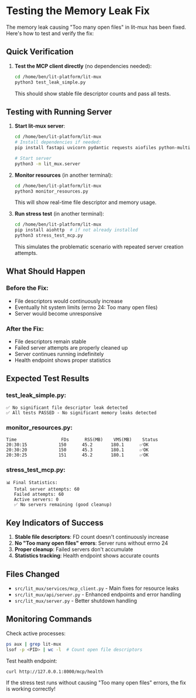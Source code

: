 # Testing the Memory Leak Fix

The memory leak causing "Too many open files" in lit-mux has been fixed. Here's how to test and verify the fix:

## Quick Verification

1. **Test the MCP client directly** (no dependencies needed):
   ```bash
   cd /home/ben/lit-platform/lit-mux
   python3 test_leak_simple.py
   ```
   
   This should show stable file descriptor counts and pass all tests.

## Testing with Running Server

1. **Start lit-mux server**:
   ```bash
   cd /home/ben/lit-platform/lit-mux
   # Install dependencies if needed:
   pip install fastapi uvicorn pydantic requests aiofiles python-multipart click rich toml
   
   # Start server
   python3 -m lit_mux.server
   ```

2. **Monitor resources** (in another terminal):
   ```bash
   cd /home/ben/lit-platform/lit-mux
   python3 monitor_resources.py
   ```
   
   This will show real-time file descriptor and memory usage.

3. **Run stress test** (in another terminal):
   ```bash
   cd /home/ben/lit-platform/lit-mux
   pip install aiohttp  # if not already installed
   python3 stress_test_mcp.py
   ```
   
   This simulates the problematic scenario with repeated server creation attempts.

## What Should Happen

### Before the Fix:
- File descriptors would continuously increase
- Eventually hit system limits (errno 24: Too many open files)
- Server would become unresponsive

### After the Fix:
- File descriptors remain stable
- Failed server attempts are properly cleaned up
- Server continues running indefinitely
- Health endpoint shows proper statistics

## Expected Test Results

### test_leak_simple.py:
```
✅ No significant file descriptor leak detected
✅ All tests PASSED - No significant memory leaks detected
```

### monitor_resources.py:
```
Time                 FDs      RSS(MB)    VMS(MB)    Status
20:30:15            150      45.2       180.1      ✅OK
20:30:20            150      45.3       180.1      ✅OK
20:30:25            151      45.2       180.1      ✅OK
```

### stress_test_mcp.py:
```
📊 Final Statistics:
   Total server attempts: 60
   Failed attempts: 60
   Active servers: 0
   ✅ No servers remaining (good cleanup)
```

## Key Indicators of Success

1. **Stable file descriptors**: FD count doesn't continuously increase
2. **No "Too many open files" errors**: Server runs without errno 24
3. **Proper cleanup**: Failed servers don't accumulate
4. **Statistics tracking**: Health endpoint shows accurate counts

## Files Changed

- `src/lit_mux/services/mcp_client.py` - Main fixes for resource leaks
- `src/lit_mux/api/server.py` - Enhanced endpoints and error handling  
- `src/lit_mux/server.py` - Better shutdown handling

## Monitoring Commands

Check active processes:
```bash
ps aux | grep lit-mux
lsof -p <PID> | wc -l  # Count open file descriptors
```

Test health endpoint:
```bash
curl http://127.0.0.1:8000/mcp/health
```

If the stress test runs without causing "Too many open files" errors, the fix is working correctly!
